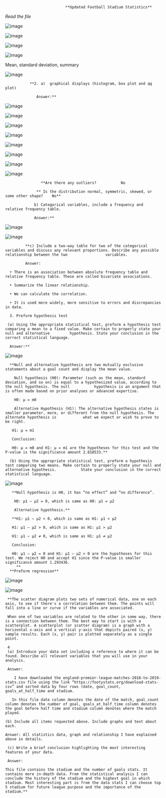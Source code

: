 
                               **Updated Football Stadium Statistics**

*Read the file*

![image](https://user-images.githubusercontent.com/81826902/113459282-a4daa400-9432-11eb-9dfa-e7d4d628bbbd.png)

![image](https://user-images.githubusercontent.com/81826902/113459302-b459ed00-9432-11eb-9fa4-d3eb1903f6e4.png)

![image](https://user-images.githubusercontent.com/81826902/113459309-ba4fce00-9432-11eb-9f27-77073ac32e75.png)

![image](https://user-images.githubusercontent.com/81826902/113459324-c3d93600-9432-11eb-92c0-50d954facfde.png)

Mean, standard deviation, summary

![image](https://user-images.githubusercontent.com/81826902/113459329-c8055380-9432-11eb-9890-f54335d3b7f4.png)

               **2.	a)  graphical displays (histogram, box plot and qq plot)

                  Answer:**

![image](https://user-images.githubusercontent.com/81826902/113462700-d4dc7400-943f-11eb-9f8f-6d5bb8aa4096.png)

![image](https://user-images.githubusercontent.com/81826902/113462715-e291f980-943f-11eb-9b15-1ad47e89b7f5.png)

![image](https://user-images.githubusercontent.com/81826902/113459334-cd629e00-9432-11eb-9fb6-12697aa2669c.png)

![image](https://user-images.githubusercontent.com/81826902/113459337-d0f62500-9432-11eb-9da4-c853474f4c61.png)

![image](https://user-images.githubusercontent.com/81826902/113462143-246d7080-943d-11eb-9a90-6842306b64a8.png)

![image](https://user-images.githubusercontent.com/81826902/113462148-2b947e80-943d-11eb-85fc-d86052d896ad.png)


![image](https://user-images.githubusercontent.com/81826902/113459358-ec613000-9432-11eb-9f2f-d2286bdfd78b.png)

![image](https://user-images.githubusercontent.com/81826902/113459362-ef5c2080-9432-11eb-8967-0a94d3594984.png)

                    **Are there any outliers?           No

                  ** Is the distribution normal, symmetric, skewed, or some other shape?    No**

                 b) Categorical variables, include a frequency and relative frequency table.

                 Answer:**

![image](https://user-images.githubusercontent.com/81826902/113459398-0733a480-9433-11eb-88bd-32af7ca6f46e.png)

![image](https://user-images.githubusercontent.com/81826902/113459422-14e92a00-9433-11eb-8a21-bf1bef3b0b78.png)

             **c) Include a two-way table for two of the categorical variables and discuss any relevant proportions. Describe any possible relationship between the two                 variables. 

             Answer:

      •	There is an association between absolute frequency table and relative frequency table. These are called bivariate associations.

      •	Summarize the linear relationship.

      •	We can calculate the correlation.

      •	It is used more widely, more sensitive to errors and discrepancies in data.

      3. Preform hypothesis test

     (a) Using the appropriate statistical test, preform a hypothesis test comparing a mean to a fixed value. Make certain to properly state your null and alternative         hypothesis. State your conclusion in the correct statistical language.

      Answer:**

![image](https://user-images.githubusercontent.com/81826902/113459601-a5c00580-9433-11eb-8038-5ed3f01cfb80.png)

      **Null and alternative hypothesis are two mutually exclusive statements about a goal count and display the mean value.

        Null hypothesis (H0): Parameter (such as the mean, standard deviation, and so on) is equal to a hypothesized value, according to the null hypothesis. The null           hypothesis is an argument that is often made based on prior analyses or advanced expertise.

        H0: μ = m0

        Alternative Hypothesis (H1): The alternative hypothesis states is smaller parameter, more, or different from the null hypothesis. The alternate hypothesis is            what we expect or wish to prove to be right.

       H1: μ = m1

       Conclusion:

       H0: μ = m0 and H1: μ = m1 are the hypotheses for this test and the P-value is the significance amount 2.818533.**

      (b) Using the appropriate statistical test, preform a hypothesis test comparing two means. Make certain to properly state your null and alternative hypothesis.           State your conclusion in the correct statistical language.

![image](https://user-images.githubusercontent.com/81826902/113459658-bf614d00-9433-11eb-9c53-b07842a38b21.png)

       **Null hypothesis is H0, it has “no effect” and “no difference”.

        H0: μ1 – μ2 = 0, which is same as H0: μ1 = μ2

        Alternative hypothesis.**

       **H1: μ1 – μ2 < 0, which is same as H1: μ1 < μ2

       H1: μ1 – μ2 > 0, which is same as H1: μ1 > μ2

       H1: μ1 – μ2 ≠ 0, which is same as H1: μ1 ≠ μ2

       Conclusion:

       H0: μ1 – μ2 = 0 and H1: μ1 – μ2 > 0 are the hypotheses for this test. We reject H0 and accept H1 since the P-value is smaller significance amount 1.293436.
         **
      **Preform regression**


![image](https://user-images.githubusercontent.com/81826902/113465532-59d08900-9452-11eb-8eeb-9bfac0433dd1.png)

![image](https://user-images.githubusercontent.com/81826902/113465770-56d69800-9454-11eb-8ff5-abf3e63e3f3a.png)



     **The scatter diagram plots two sets of numerical data, one on each axis, to see if there's a correlation between them. The points will fall into a line or curve if the variables are associated.

     When one of two variables are related to the other in some way, there is a connection between them. The best way to start is with a scatterplot. A scatterplot (or scatter diagram) is a graph with a horizontal x-axis and a vertical y-axis that depicts paired (x, y) sample results. Each (x, y) pair is plotted separately as a single point.

     4
     (a) Introduce your data set including a reference to where it can be found. Describe all relevant variables that you will use in your analysis.

     Answer:

        I have downloaded the england-premier-league-matches-2018-to-2019-stats.csv file using the link “https://footystats.org/download-stats-csv” and sorted data by four rows (date, goal_count, goals_at_half_time and stadium.
 
       In this file date column denotes the date of the match, goal_count column denotes the number of goal, goals_at_half_time column denotes the goal before half time and stadium column denotes where the match played.

    (b) Include all items requested above. Include graphs and text about each.

	Answer: All statistics data, graph and relationship I have explained above in details.

     (c) Write a brief conclusion highlighting the most interesting features of your data.

     Answer: 

    This file contains the stadium and the number of goals stats. It contains more in-depth data. From the statistical analysis I can conclude the history of the stadium and the highest goal in which stadium. Most interesting part is from the data stats I can choose top 5 stadium for future league purpose and the importance of the  stadium.**

